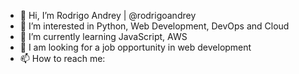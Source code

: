 - 👋 Hi, I’m Rodrigo Andrey | @rodrigoandrey
- 👀 I’m interested in Python, Web Development, DevOps and Cloud
- 🌱 I’m currently learning JavaScript, AWS
- 💞️ I am looking for a job opportunity in web development
- 📫 How to reach me:

<!---
rodrigoandrey/rodrigoandrey is a ✨ special ✨ repository because its `README.md` (this file) appears on your GitHub profile.
You can click the Preview link to take a look at your changes.
--->
